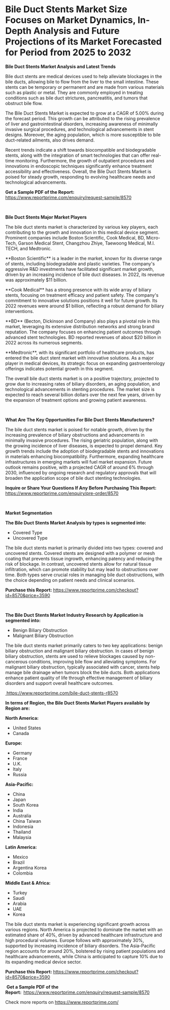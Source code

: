 <p><h1>Bile Duct Stents Market Size Focuses on Market Dynamics, In-Depth Analysis and Future Projections of its Market Forecasted for Period from 2025 to 2032</h1></p><p><strong>Bile Duct Stents Market Analysis and Latest Trends</strong></p>
<p><p>Bile duct stents are medical devices used to help alleviate blockages in the bile ducts, allowing bile to flow from the liver to the small intestine. These stents can be temporary or permanent and are made from various materials such as plastic or metal. They are commonly employed in treating conditions such as bile duct strictures, pancreatitis, and tumors that obstruct bile flow.</p><p>The Bile Duct Stents Market is expected to grow at a CAGR of 5.00% during the forecast period. This growth can be attributed to the rising prevalence of liver and gastrointestinal disorders, increasing awareness of minimally invasive surgical procedures, and technological advancements in stent designs. Moreover, the aging population, which is more susceptible to bile duct-related ailments, also drives demand. </p><p>Recent trends indicate a shift towards biocompatible and biodegradable stents, along with the integration of smart technologies that can offer real-time monitoring. Furthermore, the growth of outpatient procedures and innovations in endoscopic techniques significantly enhance treatment accessibility and effectiveness. Overall, the Bile Duct Stents Market is poised for steady growth, responding to evolving healthcare needs and technological advancements.</p></p>
<p><strong>Get a Sample PDF of the Report:&nbsp;</strong> <a href="https://www.reportprime.com/enquiry/request-sample/8570?utm_campaign=2875&utm_medium=2&utm_source=Github&utm_content=ia&utm_term=20032025&utm_id=bile-duct-stents">https://www.reportprime.com/enquiry/request-sample/8570</a></p>
<p>&nbsp;</p>
<p><strong>Bile Duct Stents Major Market Players</strong></p>
<p><p>The bile duct stents market is characterized by various key players, each contributing to the growth and innovation in this medical device segment. Prominent companies include Boston Scientific, Cook Medical, BD, Micro-Tech, Garson Medical Stent, Changzhou Zhiye, Taewoong Medical, M.I. TECH, and Medtronic. </p><p>**Boston Scientific** is a leader in the market, known for its diverse range of stents, including biodegradable and plastic varieties. The company's aggressive R&D investments have facilitated significant market growth, driven by an increasing incidence of bile duct diseases. In 2022, its revenue was approximately $11 billion.</p><p>**Cook Medical** has a strong presence with its wide array of biliary stents, focusing on treatment efficacy and patient safety. The company's commitment to innovative solutions positions it well for future growth. Its 2022 revenues were around $1 billion, reflecting a robust demand for biliary interventions.</p><p>**BD** (Becton, Dickinson and Company) also plays a pivotal role in this market, leveraging its extensive distribution networks and strong brand reputation. The company focuses on enhancing patient outcomes through advanced stent technologies. BD reported revenues of about $20 billion in 2022 across its numerous segments.</p><p>**Medtronic**, with its significant portfolio of healthcare products, has entered the bile duct stent market with innovative solutions. As a major player in medical devices, its strategic focus on expanding gastroenterology offerings indicates potential growth in this segment.</p><p>The overall bile duct stents market is on a positive trajectory, projected to grow due to increasing rates of biliary disorders, an aging population, and technological advancements in stenting procedures. The market size is expected to reach several billion dollars over the next few years, driven by the expansion of treatment options and growing patient awareness.</p></p>
<p>&nbsp;</p>
<p><strong>What Are The Key Opportunities For Bile Duct Stents Manufacturers?</strong></p>
<p><p>The bile duct stents market is poised for notable growth, driven by the increasing prevalence of biliary obstructions and advancements in minimally invasive procedures. The rising geriatric population, along with the growing incidence of liver diseases, is expected to propel demand. Key growth trends include the adoption of biodegradable stents and innovations in materials enhancing biocompatibility. Furthermore, expanding healthcare infrastructures in emerging markets will fuel market expansion. Future outlook remains positive, with a projected CAGR of around 6% through 2030, influenced by ongoing research and regulatory approvals that will broaden the application scope of bile duct stenting technologies.</p></p>
<p><strong>Inquire or Share Your Questions If Any Before Purchasing This Report:</strong> <a href="https://www.reportprime.com/enquiry/pre-order/8570?utm_campaign=2875&utm_medium=2&utm_source=Github&utm_content=ia&utm_term=20032025&utm_id=bile-duct-stents">https://www.reportprime.com/enquiry/pre-order/8570</a></p>
<p>&nbsp;</p>
<p><strong>Market Segmentation</strong></p>
<p><strong>The Bile Duct Stents Market Analysis by types is segmented into:</strong></p>
<p><ul><li>Covered Type</li><li>Uncovered Type</li></ul></p>
<p><p>The bile duct stents market is primarily divided into two types: covered and uncovered stents. Covered stents are designed with a polymer or mesh coating that prevents tissue ingrowth, enhancing patency and reducing the risk of blockage. In contrast, uncovered stents allow for natural tissue infiltration, which can promote stability but may lead to obstructions over time. Both types serve crucial roles in managing bile duct obstructions, with the choice depending on patient needs and clinical scenarios.</p></p>
<p><strong>Purchase this Report:&nbsp;</strong><a href="https://www.reportprime.com/checkout?id=8570&price=3590&utm_campaign=2875&utm_medium=2&utm_source=Github&utm_content=ia&utm_term=20032025&utm_id=bile-duct-stents">https://www.reportprime.com/checkout?id=8570&price=3590</a></p>
<p>&nbsp;</p>
<p><strong>The Bile Duct Stents Market Industry Research by Application is segmented into:</strong></p>
<p><ul><li>Benign Biliary Obstruction</li><li>Malignant Biliary Obstruction</li></ul></p>
<p><p>The bile duct stents market primarily caters to two key applications: benign biliary obstruction and malignant biliary obstruction. In cases of benign biliary obstruction, stents are used to relieve blockages caused by non-cancerous conditions, improving bile flow and alleviating symptoms. For malignant biliary obstruction, typically associated with cancer, stents help manage bile drainage when tumors block the bile ducts. Both applications enhance patient quality of life through effective management of biliary disorders and support overall healthcare outcomes.</p></p>
<p><a href="https://www.reportprime.com/bile-duct-stents-r8570?utm_campaign=2875&utm_medium=2&utm_source=Github&utm_content=ia&utm_term=20032025&utm_id=bile-duct-stents">&nbsp;https://www.reportprime.com/bile-duct-stents-r8570</a></p>
<p><strong>In terms of Region, the Bile Duct Stents Market Players available by Region are:</strong></p>
<p>
    <p> <strong> North America: </strong>
        <ul>
            <li>United States</li>
            <li>Canada</li>
        </ul>
        </p> 
    <p> <strong> Europe: </strong>
        <ul>
            <li>Germany</li>
            <li>France</li>
            <li>U.K.</li>
            <li>Italy</li>
            <li>Russia</li>
        </ul>
        </p> 
    <p> <strong> Asia-Pacific: </strong>
        <ul>
            <li>China</li>
            <li>Japan</li>
            <li>South Korea</li>
            <li>India</li>
            <li>Australia</li>
            <li>China Taiwan</li>
            <li>Indonesia</li>
            <li>Thailand</li>
            <li>Malaysia</li>
        </ul>
        </p> 
    <p> <strong> Latin America: </strong>
        <ul>
            <li>Mexico</li>
            <li>Brazil</li>
            <li>Argentina Korea</li>
            <li>Colombia</li>
        </ul>
        </p> 
    <p> <strong> Middle East & Africa: </strong>
        <ul>
            <li>Turkey</li>
            <li>Saudi</li>
            <li>Arabia</li>
            <li>UAE</li>
            <li>Korea</li>
        </ul>
    </p>
    </p>
<p><p>The bile duct stents market is experiencing significant growth across various regions. North America is projected to dominate the market with an estimated share of 40%, driven by advanced healthcare infrastructure and high procedural volumes. Europe follows with approximately 30%, supported by increasing incidence of biliary disorders. The Asia-Pacific region accounts for around 20%, bolstered by rising patient populations and healthcare advancements, while China is anticipated to capture 10% due to its expanding medical device sector.</p></p>
<p><strong>Purchase this Report: </strong><a href="https://www.reportprime.com/checkout?id=8570&price=3590&utm_campaign=2875&utm_medium=2&utm_source=Github&utm_content=ia&utm_term=20032025&utm_id=bile-duct-stents">https://www.reportprime.com/checkout?id=8570&price=3590</a></p>
<p>&nbsp;<strong>Get a Sample PDF of the Report:&nbsp;&nbsp;</strong><a href="https://www.reportprime.com/enquiry/request-sample/8570?utm_campaign=2875&utm_medium=2&utm_source=Github&utm_content=ia&utm_term=20032025&utm_id=bile-duct-stents">https://www.reportprime.com/enquiry/request-sample/8570</a></p>
<p><strong></strong></p>
<p>Check more reports on <a href="https://www.reportprime.com/?utm_campaign=2875&utm_medium=2&utm_source=Github&utm_content=ia&utm_term=20032025&utm_id=bile-duct-stents">https://www.reportprime.com/</a></p>